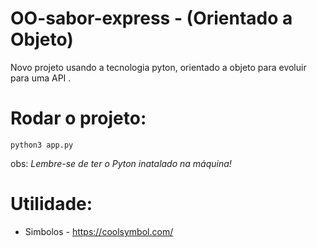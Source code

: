 # OO-sabor-express - (Orientado a Objeto)

Novo projeto usando a tecnologia pyton, orientado a objeto para evoluir para uma API .

# Rodar o projeto:
`python3 app.py`

obs: _Lembre-se de ter o Pyton inatalado na máquina!_

# Utilidade:
 
 - Simbolos - https://coolsymbol.com/